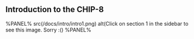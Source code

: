 ## Introduction to the CHIP-8

%PANEL%
src(/docs/intro/intro1.png)
alt(Click on section 1 in the sidebar to see this image. Sorry :()
%PANEL%